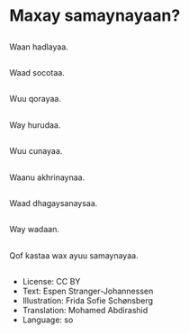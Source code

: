 # Maxay samaynayaan?

##
Waan hadlayaa.

##
Waad socotaa.

##
Wuu qorayaa.

##
Way hurudaa.

##
Wuu cunayaa.

##
Waanu akhrinaynaa.

##
Waad dhagaysanaysaa.

##
Way wadaan.

##
Qof kastaa wax ayuu samaynayaa.

##
* License: CC BY
* Text: Espen Stranger-Johannessen
* Illustration: Frida Sofie Schønsberg
* Translation: Mohamed Abdirashid
* Language: so

